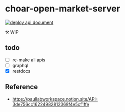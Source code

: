 # choar-open-market-server

[![deploy api document](https://github.com/sh-cho/choar-open-market-server/actions/workflows/docs.yml/badge.svg)](https://sh-cho.github.io/choar-open-market-server/)

⚒️ WIP

## todo

- [ ] re-make all apis
- [ ] graphql
- [x] restdocs

## Reference
- https://paullabworkspace.notion.site/API-3de756cc16224982812368f4e5cf1ffe

